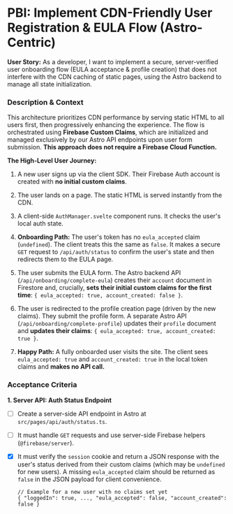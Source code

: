 # PBI: Implement CDN-Friendly User Registration & EULA Flow (Astro-Centric)

**User Story:** As a developer, I want to implement a secure, server-verified user onboarding flow (EULA acceptance & profile creation) that does not interfere with the CDN caching of static pages, using the Astro backend to manage all state initialization.

### **Description & Context**

This architecture prioritizes CDN performance by serving static HTML to all users first, then progressively enhancing the experience. The flow is orchestrated using **Firebase Custom Claims**, which are initialized and managed exclusively by our Astro API endpoints upon user form submission. **This approach does not require a Firebase Cloud Function.**

**The High-Level User Journey:**

1. A new user signs up via the client SDK. Their Firebase Auth account is created with **no initial custom claims**.
    
2. The user lands on a page. The static HTML is served instantly from the CDN.
    
3. A client-side `AuthManager.svelte` component runs. It checks the user's local auth state.
    
4. **Onboarding Path:** The user's token has no `eula_accepted` claim (`undefined`). The client treats this the same as `false`. It makes a secure `GET` request to `/api/auth/status` to confirm the user's state and then redirects them to the EULA page.
    
5. The user submits the EULA form. The Astro backend API (`/api/onboarding/complete-eula`) creates their `account` document in Firestore and, crucially, **sets their initial custom claims for the first time**: `{ eula_accepted: true, account_created: false }`.
    
6. The user is redirected to the profile creation page (driven by the new claims). They submit the profile form. A separate Astro API (`/api/onboarding/complete-profile`) updates their `profile` document and **updates their claims**: `{ eula_accepted: true, account_created: true }`.
    
7. **Happy Path:** A fully onboarded user visits the site. The client sees `eula_accepted: true` and `account_created: true` in the local token claims and **makes no API call.**
    

### **Acceptance Criteria**

**1. Server API: Auth Status Endpoint**

- [ ] Create a server-side API endpoint in Astro at `src/pages/api/auth/status.ts`.
    
- [ ] It must handle `GET` requests and use server-side Firebase helpers (`@firebase/server`).
    
- [x] It must verify the `session` cookie and return a JSON response with the user's status derived from their custom claims (which may be `undefined` for new users). A missing `eula_accepted` claim should be returned as `false` in the JSON payload for client convenience.
    
    ```
    // Example for a new user with no claims set yet
    { "loggedIn": true, ..., "eula_accepted": false, "account_created": false }
    ```